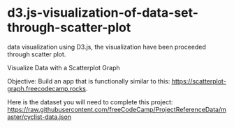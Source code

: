 # d3.js-visualization-of-data-set-through-scatter-plot

data visualization using D3.js, the visualization have been proceeded through scatter plot. 

Visualize Data with a Scatterplot Graph

Objective: Build an app that is functionally similar to this: https://scatterplot-graph.freecodecamp.rocks.


Here is the dataset you will need to complete this project: https://raw.githubusercontent.com/freeCodeCamp/ProjectReferenceData/master/cyclist-data.json
